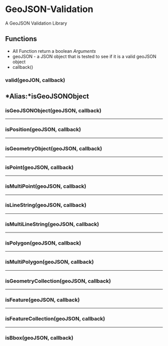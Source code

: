 GeoJSON-Validation
==================

A GeoJSON Validation Library

## Functions
* All Function return a boolean
*Arguments*
* geoJSON - a JSON object that is tested to see if it is a valid geoJSON object
* callback()
### valid(geoJON, callback)  
*Alias:*isGeoJSONObject   
---------------------------------------
### isGeoJSONObject(geoJSON, callback)
---------------------------------------
### isPosition(geoJSON, callback)
---------------------------------------
### isGeometryObject(geoJSON, callback)
---------------------------------------
### isPoint(geoJSON, callback)
---------------------------------------
### isMultiPoint(geoJSON, callback)
---------------------------------------
### isLineString(geoJSON, callback)
---------------------------------------
### isMultiLineString(geoJSON, callback)
---------------------------------------
### isPolygon(geoJSON, callback)
---------------------------------------
### isMultiPolygon(geoJSON, callback)
---------------------------------------
### isGeometryCollection(geoJSON, callback)
---------------------------------------
### isFeature(geoJSON, callback)
---------------------------------------
### isFeatureCollection(geoJSON, callback)
---------------------------------------
### isBbox(geoJSON, callback)
